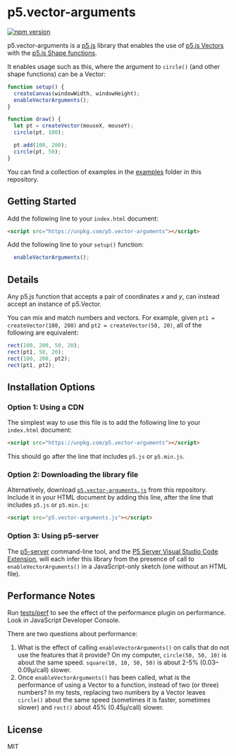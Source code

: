 # p5.vector-arguments

[![npm version](https://badge.fury.io/js/p5.vector-arguments.svg)](https://www.npmjs.com/package/p5.vector-arguments)

p5.vector-arguments is a [p5.js](https://p5js.org) library that enables the use of
[p5.js Vectors](https://p5js.org/reference/#/p5/createVector) with the [p5.js
Shape functions](https://p5js.org/reference/#group-Shape).

It enables usage such as this, where the argument to `circle()` (and other shape
functions) can be a Vector:

```js
function setup() {
  createCanvas(windowWidth, windowHeight);
  enableVectorArguments();
}

function draw() {
  let pt = createVector(mouseX, mouseY);
  circle(pt, 100);

  pt.add(100, 200);
  circle(pt, 50);
}
```

You can find a collection of examples in the [examples](./examples) folder in this repository.

## Getting Started

Add the following line to your `index.html` document:

```html
<script src="https://unpkg.com/p5.vector-arguments"></script>
```

Add the following line to your `setup()` function:

```js
  enableVectorArguments();
```

## Details

Any p5.js function that accepts a pair of coordinates _x_ and _y_, can instead
accept an instance of p5.Vector.

You can mix and match numbers and vectors. For example, given `pt1 =
createVector(100, 200)` and `pt2 = createVector(50, 20)`, all of the following
are equivalent:

```js
rect(100, 200, 50, 20);
rect(pt1, 50, 20);
rect(100, 200, pt2);
rect(pt1, pt2);
```

## Installation Options

### Option 1: Using a CDN

The simplest way to use this file is to add the following line to your
`index.html` document:

```html
<script src="https://unpkg.com/p5.vector-arguments"></script>
```

This should go after the line that includes `p5.js` or `p5.min.js`.

### Option 2: Downloading the library file

Alternatively, download
[`p5.vector-arguments.js`](/p5.vector-arguments.min.js) from this
repository. Include it in your HTML document by adding this line, after the line
that includes `p5.js` or `p5.min.js`:

```html
<script src="p5.vector-arguments.js"></script>
```

### Option 3: Using p5-server

The [p5-server](https://github.com/osteele/p5-server#readme) command-line tool,
and the [P5 Server Visual Studio Code
Extension](https://marketplace.visualstudio.com/items?itemName=osteele.p5-server),
will each infer this library from the presence of call to
`enableVectorArguments()` in a JavaScript-only sketch (one without an HTML
file).

## Performance Notes

Run [tests/perf](./tests/perf/index.html) to see the effect of the performance plugin on performance. Look in JavaScript Developer Console.

There are two questions about performance:

1. What is the effect of calling `enableVectorArguments()` on calls that do not
   use the features that it provide? On my computer, `circle(50, 50, 10)` is
   about the same speed. `square(10, 10, 50, 50)` is about 2-5% (0.03–0.09µ/call)
   slower.
2. Once `enableVectorArguments()` has been called, what is the performance of
   using a Vector to a function, instead of two (or three) numbers? In my tests,
   replacing two numbers by a Vector leaves `circle()` about the same speed
   (sometimes it is faster, sometimes slower) and `rect()` about 45%
   (0.45µ/call) slower.

## License

MIT
